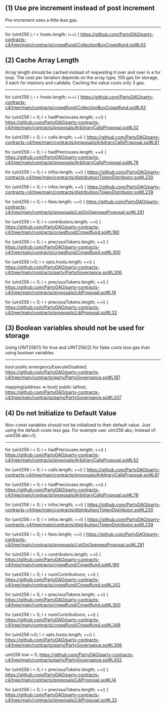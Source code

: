 ## (1) Use pre increment instead of post increment

Pre-increment uses a little less gas.

***

for (uint256 i; i < hosts.length; i++) {
https://github.com/PartyDAO/party-contracts-c4/tree/main/contracts/crowdfund/CollectionBuyCrowdfund.sol#L62

## (2) Cache Array Length

Array length should be cached instead of requesting it over and over in a for loop.
The cost per iteration depends on the array type, 100 gas for storage, 3 each for memory and calldata.
Caching the value costs only 3 gas.

***

for (uint256 i; i < hosts.length; i++) {
https://github.com/PartyDAO/party-contracts-c4/tree/main/contracts/crowdfund/CollectionBuyCrowdfund.sol#L62

for (uint256 i = 0; i < hadPreciouses.length; ++i) {
https://github.com/PartyDAO/party-contracts-c4/tree/main/contracts/proposals/ArbitraryCallsProposal.sol#L52

for (uint256 i = 0; i < calls.length; ++i) {
https://github.com/PartyDAO/party-contracts-c4/tree/main/contracts/proposals/ArbitraryCallsProposal.sol#L61

for (uint256 i = 0; i < hadPreciouses.length; ++i) {
https://github.com/PartyDAO/party-contracts-c4/tree/main/contracts/proposals/ArbitraryCallsProposal.sol#L78

for (uint256 i = 0; i < infos.length; ++i) {
https://github.com/PartyDAO/party-contracts-c4/tree/main/contracts/distribution/TokenDistributor.sol#L230

for (uint256 i = 0; i < infos.length; ++i) {
https://github.com/PartyDAO/party-contracts-c4/tree/main/contracts/distribution/TokenDistributor.sol#L239

for (uint256 i = 0; i < fees.length; ++i) {
https://github.com/PartyDAO/party-contracts-c4/tree/main/contracts/proposals/ListOnOpenseaProposal.sol#L291

for (uint256 i = 0; i < contributors.length; ++i) {
https://github.com/PartyDAO/party-contracts-c4/tree/main/contracts/crowdfund/Crowdfund.sol#L180

for (uint256 i = 0; i < preciousTokens.length; ++i) {
https://github.com/PartyDAO/party-contracts-c4/tree/main/contracts/crowdfund/Crowdfund.sol#L300

for (uint256 i=0; i < opts.hosts.length; ++i) {
https://github.com/PartyDAO/party-contracts-c4/tree/main/contracts/party/PartyGovernance.sol#L306

for (uint256 i = 0; i < preciousTokens.length; ++i) {
https://github.com/PartyDAO/party-contracts-c4/tree/main/contracts/proposals/LibProposal.sol#L14

for (uint256 i = 0; i < preciousTokens.length; ++i) {
https://github.com/PartyDAO/party-contracts-c4/tree/main/contracts/proposals/LibProposal.sol#L32

## (3) Boolean variables should not be used for storage

Using UINT256(1) for true and UINT256(2) for false costs less gas than using boolean variables.

***

bool public emergencyExecuteDisabled;
https://github.com/PartyDAO/party-contracts-c4/tree/main/contracts/party/PartyGovernance.sol#L197

mapping(address => bool) public isHost;
https://github.com/PartyDAO/party-contracts-c4/tree/main/contracts/party/PartyGovernance.sol#L207

## (4) Do not Initialize to Default Value

Non-const variables should not be initialized to their default value.
Just using the default costs less gas.
For example use: uint256 abc;
Instead of: uint256 abc=0;

***

for (uint256 i = 0; i < hadPreciouses.length; ++i) {
https://github.com/PartyDAO/party-contracts-c4/tree/main/contracts/proposals/ArbitraryCallsProposal.sol#L52

for (uint256 i = 0; i < calls.length; ++i) {
https://github.com/PartyDAO/party-contracts-c4/tree/main/contracts/proposals/ArbitraryCallsProposal.sol#L61

for (uint256 i = 0; i < hadPreciouses.length; ++i) {
https://github.com/PartyDAO/party-contracts-c4/tree/main/contracts/proposals/ArbitraryCallsProposal.sol#L78

for (uint256 i = 0; i < infos.length; ++i) {
https://github.com/PartyDAO/party-contracts-c4/tree/main/contracts/distribution/TokenDistributor.sol#L230

for (uint256 i = 0; i < infos.length; ++i) {
https://github.com/PartyDAO/party-contracts-c4/tree/main/contracts/distribution/TokenDistributor.sol#L239

for (uint256 i = 0; i < fees.length; ++i) {
https://github.com/PartyDAO/party-contracts-c4/tree/main/contracts/proposals/ListOnOpenseaProposal.sol#L291

for (uint256 i = 0; i < contributors.length; ++i) {
https://github.com/PartyDAO/party-contracts-c4/tree/main/contracts/crowdfund/Crowdfund.sol#L180

for (uint256 i = 0; i < numContributions; ++i) {
https://github.com/PartyDAO/party-contracts-c4/tree/main/contracts/crowdfund/Crowdfund.sol#L242

for (uint256 i = 0; i < preciousTokens.length; ++i) {
https://github.com/PartyDAO/party-contracts-c4/tree/main/contracts/crowdfund/Crowdfund.sol#L300

for (uint256 i = 0; i < numContributions; ++i) {
https://github.com/PartyDAO/party-contracts-c4/tree/main/contracts/crowdfund/Crowdfund.sol#L348

for (uint256 i=0; i < opts.hosts.length; ++i) {
https://github.com/PartyDAO/party-contracts-c4/tree/main/contracts/party/PartyGovernance.sol#L306

uint256 low = 0;
https://github.com/PartyDAO/party-contracts-c4/tree/main/contracts/party/PartyGovernance.sol#L432

for (uint256 i = 0; i < preciousTokens.length; ++i) {
https://github.com/PartyDAO/party-contracts-c4/tree/main/contracts/proposals/LibProposal.sol#L14

for (uint256 i = 0; i < preciousTokens.length; ++i) {
https://github.com/PartyDAO/party-contracts-c4/tree/main/contracts/proposals/LibProposal.sol#L32

